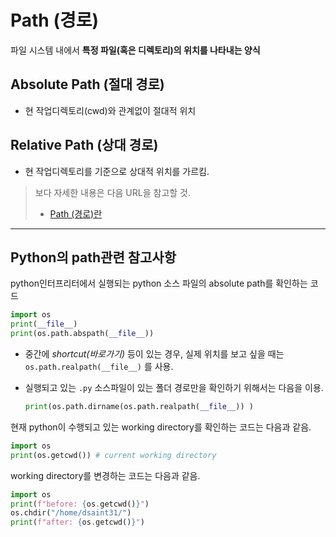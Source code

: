 # Path (경로)

파일 시스템 내에서 **특정 파일(혹은 디렉토리)의 위치를 나타내는 양식**

## Absolute Path (**절대** 경로)

- 현 작업디렉토리(cwd)와 관계없이 절대적 위치

## Relative Path (**상대** 경로)

- 현 작업디렉토리를 기준으로 상대적 위치를 가르킴.

> 보다 자세한 내용은 다음 URL을 참고할 것.
>
> * [Path (경로)란](https://dsaint31.tistory.com/222)

---

## Python의 path관련 참고사항

python인터프리터에서 실행되는 python 소스 파일의 absolute path를 확인하는 코드

```python
import os
print(__file__)
print(os.path.abspath(__file__))
```

- 중간에 *shortcut(바로가기)* 등이 있는 경우, 실제 위치를 보고 싶을 때는 `os.path.realpath(__file__)` 를 사용.
- 실행되고 있는 `.py` 소스파일이 있는 폴더 경로만을 확인하기 위해서는 다음을 이용.
    
    ```python
    print(os.path.dirname(os.path.realpath(__file__)) )
    ```
    

현재 python이 수행되고 있는 working directory를 확인하는 코드는 다음과 같음.

```python
import os
print(os.getcwd()) # current working directory
```

working directory를 변경하는 코드는 다음과 같음.

```Python
import os
print(f"before: {os.getcwd()}")
os.chdir("/home/dsaint31/")
print(f"after: {os.getcwd()}")
```